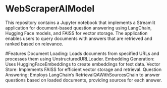 # WebScraperAIModel
This repository contains a Jupyter notebook that implements a Streamlit application for document-based question answering using LangChain, Hugging Face models, and FAISS for vector storage. The application enables users to query documents with answers that are retrieved and ranked based on relevance.


#Features
Document Loading: Loads documents from specified URLs and processes them using UnstructuredURLLoader.
Embedding Generation: Uses HuggingFaceEmbeddings to create embeddings for text data.
Vector Store: Implements FAISS for efficient vector storage and retrieval.
Question Answering: Employs LangChain’s RetrievalQAWithSourcesChain to answer questions based on loaded documents, providing sources for each answer.
